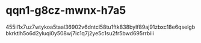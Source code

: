 # qqn1-g8cz-mwnx-h7a5
455il1x7uz7wtykoa5taal36902v6dntcl58tu1ftk838bylf89aj91zbxc18e6qselgbbkrktlh5o6d2yluqi0y508wj7ic1q7j2ye5c1su2fr5bwd695rrbiii
